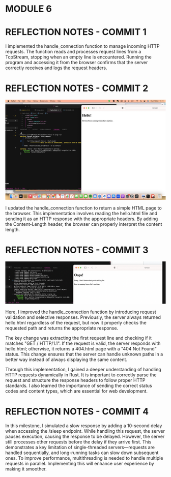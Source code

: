 # MODULE 6

# REFLECTION NOTES - COMMIT 1
I implemented the handle_connection function to manage incoming HTTP requests. The function reads and processes request lines from a TcpStream, stopping when an empty line is encountered. Running the program and accessing it from the browser confirms that the server correctly receives and logs the request headers.

# REFLECTION NOTES - COMMIT 2
![Commit 2 screen capture](/assets/images/commit2.png)

I updated the handle_connection function to return a simple HTML page to the browser. This implementation involves reading the hello.html file and sending it as an HTTP response with the appropriate headers. By adding the Content-Length header, the browser can properly interpret the content length. 

# REFLECTION NOTES - COMMIT 3
![Commit 3 screen capture](/assets/images/commit3.png)

Here, I improved the handle_connection function by introducing request validation and selective responses. Previously, the server always returned hello.html regardless of the request, but now it properly checks the requested path and returns the appropriate response.

The key change was extracting the first request line and checking if it matches "GET / HTTP/1.1". If the request is valid, the server responds with hello.html; otherwise, it returns a 404.html page with a "404 Not Found" status. This change ensures that the server can handle unknown paths in a better way instead of always displaying the same content.

Through this implementation, I gained a deeper understanding of handling HTTP requests dynamically in Rust. It is important to correctly parse the request and structure the response headers to follow proper HTTP standards. I also learned the importance of sending the correct status codes and content types, which are essential for web development.

# REFLECTION NOTES - COMMIT 4

In this milestone, I simulated a slow response by adding a 10-second delay when accessing the /sleep endpoint. While handling this request, the server pauses execution, causing the response to be delayed. However, the server still processes other requests before the delay if they arrive first. This demonstrates a key limitation of single-threaded servers—requests are handled sequentially, and long-running tasks can slow down subsequent ones. To improve performance, multithreading is needed to handle multiple requests in parallel. Implementing this will enhance user experience by making it smoother.